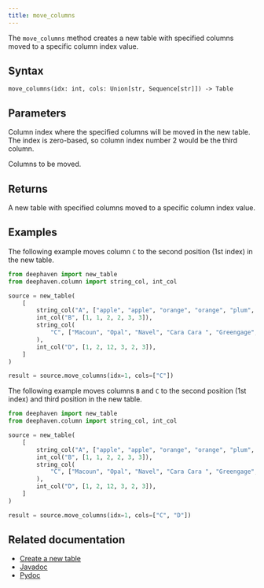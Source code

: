```yaml
---
title: move_columns
---
```


The `move_columns` method creates a new table with specified columns moved to a specific column index value.

## Syntax

```
move_columns(idx: int, cols: Union[str, Sequence[str]]) -> Table
```

## Parameters

<ParamTable>
<Param name="idx" type="int">

Column index where the specified columns will be moved in the new table. The index is zero-based, so column index number 2 would be the third column.

</Param>
<Param name="cols" type="Union[str, Sequence[str]]">

Columns to be moved.

</Param>
</ParamTable>

## Returns

A new table with specified columns moved to a specific column index value.

## Examples

The following example moves column `C` to the second position (1st index) in the new table.

```python order=source,result
from deephaven import new_table
from deephaven.column import string_col, int_col

source = new_table(
    [
        string_col("A", ["apple", "apple", "orange", "orange", "plum", "plum"]),
        int_col("B", [1, 1, 2, 2, 3, 3]),
        string_col(
            "C", ["Macoun", "Opal", "Navel", "Cara Cara ", "Greengage", "Mirabelle"]
        ),
        int_col("D", [1, 2, 12, 3, 2, 3]),
    ]
)

result = source.move_columns(idx=1, cols=["C"])
```

The following example moves columns `B` and `C` to the second position (1st index) and third position in the new table.

```python order=source,result
from deephaven import new_table
from deephaven.column import string_col, int_col

source = new_table(
    [
        string_col("A", ["apple", "apple", "orange", "orange", "plum", "plum"]),
        int_col("B", [1, 1, 2, 2, 3, 3]),
        string_col(
            "C", ["Macoun", "Opal", "Navel", "Cara Cara ", "Greengage", "Mirabelle"]
        ),
        int_col("D", [1, 2, 12, 3, 2, 3]),
    ]
)

result = source.move_columns(idx=1, cols=["C", "D"])
```

## Related documentation

- [Create a new table](../../../how-to-guides/new-and-empty-table.md#new_table)
- [Javadoc](https://deephaven.io/core/javadoc/io/deephaven/engine/table/Table.html#moveColumns(int,java.lang.String...))
- [Pydoc](/core/pydoc/code/deephaven.table.html#deephaven.table.Table.move_columns)

